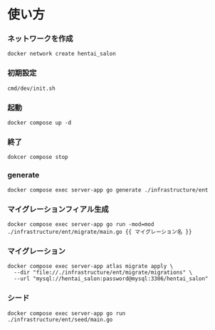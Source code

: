 # 使い方

### ネットワークを作成

```
docker network create hentai_salon
```

### 初期設定

```
cmd/dev/init.sh
```

### 起動

```
docker compose up -d
```

### 終了

```
dokcer compose stop

```

### generate

```
docker compose exec server-app go generate ./infrastructure/ent
```

### マイグレーションフィアル生成

```
docker compose exec server-app go run -mod=mod ./infrastructure/ent/migrate/main.go {{ マイグレーション名 }}
```

### マイグレーション

```
docker compose exec server-app atlas migrate apply \
  --dir "file://./infrastructure/ent/migrate/migrations" \
  --url "mysql://hentai_salon:password@mysql:3306/hentai_salon"
```

### シード

```
docker compose exec server-app go run ./infrastructure/ent/seed/main.go
```
